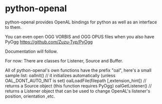 # python-openal

python-openal provides OpenAL bindings for python as well as an interface to them.

You can even open OGG VORBIS and OGG OPUS files when you also have PyOgg https://github.com/Zuzu-Typ/PyOgg

Documentation will follow.

For now:
There are classes for Listener, Source and Buffer.

All of python-openal's own functions have the prefix "oal", here's a small sample list:
oalInit() // it initializes automatically (unless OAL_DONT_AUTO_INIT is set)
oalLoadFile(filepath [,extension_hint]) // returns a Source object (this function requires PyOgg)
oalGetListener() // returns a Listener object that can be used to change OpenAL's listener's position, orientation ,etc.